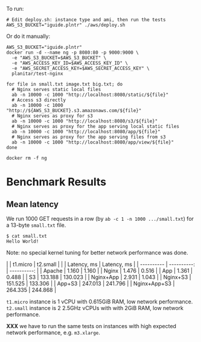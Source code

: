 To run:

```shell
# Edit deploy.sh: instance type and ami, then run the tests
AWS_S3_BUCKET="iguide.plntr" ./aws/deploy.sh
```

Or do it manually:
```shell
AWS_S3_BUCKET="iguide.plntr"
docker run -d --name ng -p 8080:80 -p 9000:9000 \
  -e "AWS_S3_BUCKET=$AWS_S3_BUCKET" \
  -e "AWS_ACCESS_KEY_ID=$AWS_ACCESS_KEY_ID" \
  -e "AWS_SECRET_ACCESS_KEY=$AWS_SECRET_ACCESS_KEY" \
  planitar/test-nginx

for file in small.txt image.txt big.txt; do
  # Nginx serves static local files
  ab -n 10000 -c 1000 "http://localhost:8080/static/${file}"
  # Access s3 directly
  ab -n 10000 -c 1000 "http://${AWS_S3_BUCKET}.s3.amazonaws.com/${file}"
  # Nginx serves as proxy for s3
  ab -n 10000 -c 1000 "http://localhost:8080/s3/${file}"
  # Nginx serves as proxy for the app serving local static files
  ab -n 10000 -c 1000 "http://localhost:8080/app/${file}"
  # Nginx serves as proxy for the app serving files from s3
  ab -n 10000 -c 1000 "http://localhost:8080/app/view/${file}"
done

docker rm -f ng
```

# Benchmark Results

## Mean latency

We run 1000 GET requests in a row (by `ab -c 1 -n 1000 .../small.txt`)
for a 13-byte `small.txt` file.

```shell
$ cat small.txt
Hello World!
```
Note: no special kernel tuning for better network performance was done.

|              | t1.micro    | t2.small    |
|              | Latency, ms | Latency, ms |
| ----------   | ----------: | ----------: |
| Apache       | 1.160       | 1.160       |
| Nginx        | 1.476       | 0.516       |
| App          | 1.361       | 0.488       |
| S3           | 133.188     | 130.023     |
| Nginx+App    | 2.931       | 1.043       |
| Nginx+S3     | 151.525     | 133.306     |
| App+S3       | 247.013     | 241.796     |
| Nginx+App+S3 | 264.335     | 244.868     |

`t1.micro` instance is 1 vCPU with 0.615GiB RAM, low network performance.
`t2.small` instance is 2 2.5GHz vCPUs with with 2GiB RAM, low network performance.

**XXX** we have to run the same tests on instances with high expected network
performance, e.g. `m3.xlarge`.
